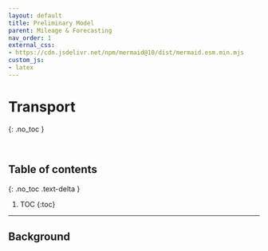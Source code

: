 ```yaml
---
layout: default
title: Preliminary Model
parent: Mileage & Forecasting
nav_order: 1
external_css:
- https://cdn.jsdelivr.net/npm/mermaid@10/dist/mermaid.esm.min.mjs
custom_js:
- latex
---
```


# Transport
{: .no_toc }

<br>

## Table of contents
{: .no_toc .text-delta }

1. TOC
   {:toc}

---


## Background

